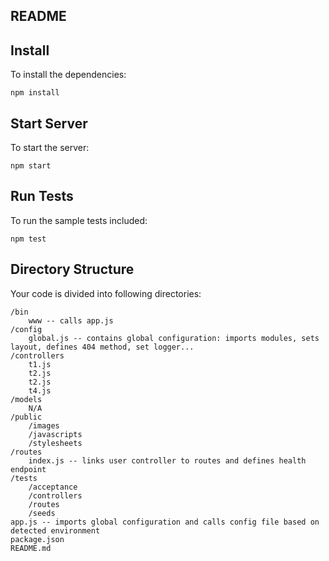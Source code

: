 README
------

## Install

To install the dependencies:

    npm install

## Start Server

To start the server:

    npm start

## Run Tests

To run the sample tests included:

    npm test

## Directory Structure

Your code is divided into following directories:

    /bin
        www -- calls app.js
    /config
        global.js -- contains global configuration: imports modules, sets layout, defines 404 method, set logger...
    /controllers
		t1.js 
		t2.js
		t2.js
		t4.js
    /models
        N/A
    /public
        /images
        /javascripts
        /stylesheets
    /routes
        index.js -- links user controller to routes and defines health endpoint
    /tests
        /acceptance
        /controllers
        /routes
        /seeds
    app.js -- imports global configuration and calls config file based on detected environment
    package.json
    README.md



